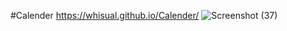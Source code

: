 #Calender
https://whisual.github.io/Calender/
![Screenshot (37)](https://github.com/whisual/Calender/assets/102051680/169e81ba-f8da-464c-b8ae-ec1962dd194c)
